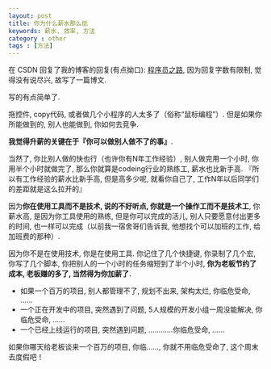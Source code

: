 ```yaml
---
layout: post
title: 你为什么薪水那么低
keywords: 薪水, 效率, 方法
category : other
tags : [方法]
---
```


在 CSDN 回复了我的博客的回复(有点拗口): [程序员之路](http://blog.csdn.net/justjavac/article/details/7998856), 因为回复字数有限制, 觉得没有说尽兴, 故写了一篇博文. 

写的有点简单了. 

拖控件, copy代码, 或者做几个小程序的人太多了（俗称“鼠标编程”）. 但是如果你所能做到的, 别人也能做到, 你如何去竞争. 

**我觉得升薪的关键在于『你可以做别人做不了的事』**. 

当然了, 你比别人做的快也行（也许你有N年工作经验）, 别人做完用一个小时, 你用半个小时就做完了, 那么你就算是codeing行业的熟练工, 薪水也比新手高. 『所以有工作经验的薪水比新手高, 但是高多少呢, 就看你自己了, 工作N年以后同学们的差距就是这么拉开的』

因为**你在使用工具而不是技术, 说的不好听点, 你就是一个操作工而不是技术工**, 你薪水高, 是因为你工具使用的熟练, 但是你可以完成的活儿, 别人只要愿意付出更多的时间, 也一样可以完成（以前我一宿舍哥们告诉我, 他想找个可以加班的工作, 给加班费的那种）. 

因为你不是在使用技术, 你是在使用工具. 你记住了几个快捷键, 你录制了几个宏, 你写了几个脚本, 你把别人的一个小时的任务缩短到了半个小时, **你为老板节约了成本, 老板赚的多了, 当然得为你加薪了**. 

<ul>
  <li>如果一个百万的项目, 别人都管理不了, 规划不出来, 架构太烂, 你临危受命, ……</li>
  <li>一个正在开发中的项目, 突然遇到了问题, 5人规模的开发小组一周没能解决, 你临危受命, ……</li>
  <li>一个已经上线运行的项目, 突然遇到问题, …………你临危受命, ……</li>
</ul>

如果你哪天给老板谈来一个百万的项目, 你临……, 你就不用临危受命了, 这个周末去度假吧！
